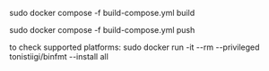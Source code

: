 sudo docker compose -f build-compose.yml build

sudo docker compose -f build-compose.yml push

to check supported platforms:
sudo docker run -it --rm --privileged tonistiigi/binfmt --install all